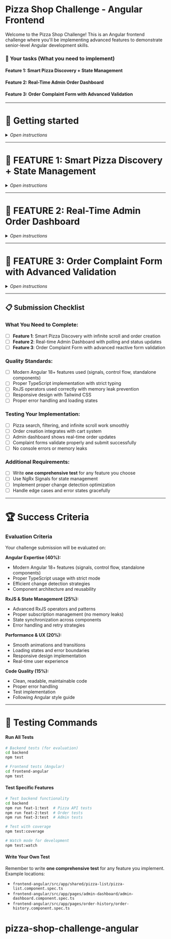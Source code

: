 # Pizza Shop Challenge - Angular Frontend

Welcome to the Pizza Shop Challenge! This is an Angular frontend challenge where you'll be implementing advanced features to demonstrate senior-level Angular development skills.

### 🎯 **Your tasks** (What you need to implement)

#### **Feature 1: Smart Pizza Discovery + State Management**

#### **Feature 2: Real-Time Admin Order Dashboard**

#### **Feature 3: Order Complaint Form with Advanced Validation**

---

# 🚀 Getting started

<details>

<summary><i>Open instructions</i></summary>

### 1. Connect Mongo DB

![MongoDB Connection](https://juyrycyjglwfsllqrgpi.supabase.co/storage/v1/object/public/coding-challenges-files//mong-connection.jpg)

1.  Click on the mongo db extension
2.  Once the extension is opened, click the connect button.
3.  Enter the connection string `mongodb://pizzauser:pizzapass@mongo-db:27017/testdb?authSource=testdb` in the connection bar at the top.

### 2. Start Development Servers

```bash
# Terminal 1 - Backend
cd backend
npm run dev

# Terminal 2 - Frontend (Angular)
cd frontend-angular
npm start
```

#### **Login Credentials**

**User Account:**

- Email: `user@example.com`
- Password: `test1234`
- Role: Regular user (can place orders, view order history)

**Admin Account:**

- Email: `admin@example.com`
- Password: `test1234`
- Role: Administrator (can manage pizzas, view all orders, access admin dashboard)
</details>

---

# 🎯 **FEATURE 1: Smart Pizza Discovery + State Management**

<details>

<summary><i>Open instructions</i></summary>

**Time Estimate**: 35 minutes

## 🎬 What You're Building

You'll implement an advanced pizza discovery system that demonstrates senior Angular skills:

- **Real-time Search**: Debounced search with client-side filtering
- **Smart Filtering**: Filter by diet type (All/Veg/Non-Veg) with state management
- **Advanced Sorting**: Sort by price (Low→High, High→Low), name (A→Z)
- **Infinite Scroll**: Load more pizzas on scroll using pagination
- **Order Creation**: Create orders via POST API integration
- **State Management**: Maintain all filter/search/sort state

## 📊 Sample Data Context

The database contains ~50 pizzas with these properties:

```javascript
{
  "_id": "...",
  "name": "Margherita",
  "price": 12.99,
  "isVegetarian": true,
  "description": "...",
  "imageUrl": "..."
}
```

## 🔧 Available Backend API

**Endpoint**: `GET /api/pizzas` - Ready to use, no backend changes needed!

### Query Parameters Available:

- `filter`: `'veg'` | `'non-veg'` | undefined (shows all pizzas)
- `sortBy`: `'price'` | `'name'` | `'createdAt'` (default: 'createdAt')
- `sortOrder`: `'asc'` | `'desc'` (default: 'desc' for newest first)
- `page`: number (default: 1)
- `limit`: number (default: 10)
- `search`: string (searches pizza names)

### Required Response Format:

```json
{
  "pizzas": [...],
  "pagination": {
    "currentPage": 1,
    "totalPages": 5,
    "totalCount": 45,
    "hasNextPage": true,
    "hasPreviousPage": false,
    "limit": 10
  }
}
```

### Order Creation API:

```bash
# Create order endpoint
POST /api/orders
Authorization: Bearer <token>

# Body example:
{
  "items": [
    { "id": "pizza1", "name": "Margherita", "price": 12.99, "quantity": 2 }
  ],
  "deliveryAddress": "123 Main St, City, State 12345",
  "totalAmount": 25.98
}
```

## 🎨 Angular Frontend Implementation

**File**: `frontend-angular/src/app/shared/pizza-list/pizza-list.component.ts`

### Required Angular Features:

**Search Implementation:**
- [ ] Real-time search input with RxJS debouncing (300ms)
- [ ] Client-side filtering for instant results
- [ ] Clear search functionality

**Filter System:**
- [ ] Three filter buttons: "All", "Veg", "Non-Veg"  
- [ ] Active state styling using Angular directives
- [ ] State management with NgRx Signals

**Sorting Options:**
- [ ] Dropdown with: "Default", "Price: Low→High", "Price: High→Low", "Name: A→Z"
- [ ] Reactive sorting with immediate UI updates
- [ ] Maintain sort state across filter changes

**Infinite Scroll:**
- [ ] Intersection Observer API implementation
- [ ] Load more on scroll using pagination API
- [ ] Loading states and error handling
- [ ] "No more results" state management

**Order Creation:**
- [ ] Implement order POST functionality
- [ ] Cart integration with order creation
- [ ] Success/error feedback with toast notifications

## ✅ Success Criteria

**You'll know it's working when:**

1. Filter buttons change the displayed pizzas correctly
2. Sort dropdown reorders pizzas by price
3. Scrolling to bottom loads more pizzas automatically
4. Loading states show during API calls
5. "No more pizzas" message appears at the end

## 🧪 Quick Verification

1. Start with "All" filter, "Default" sort (newest pizzas first)
2. Click "Veg" - only vegetarian pizzas display (still newest first)
3. Change sort to "Price: Low to High" - cheapest veg pizzas first
4. Click "Non-Veg" - only non-vegetarian pizzas, cheapest first
5. Change to "Price: High to Low" - most expensive non-veg pizzas first
6. Scroll down - more pizzas load automatically

## ⚠️ Common Gotchas

- Remember to reset to page 1 when filters/sort change
- Handle empty results (no veg pizzas found)
- Prevent duplicate API calls during scroll
- Clear previous results when changing filters
- When no `veg` parameter is sent, show all pizzas (don't filter)
- Default sort should be newest pizzas first (createdAt desc)

## 🔗 API Examples

```bash
# Get all pizzas, newest first (default)
GET /api/pizzas?page=1&limit=10

# Get all pizzas sorted by price (cheapest first)
GET /api/pizzas?sortBy=price&sortOrder=asc&page=1&limit=10

# Get only vegetarian pizzas, most expensive first
GET /api/pizzas?veg=true&sortBy=price&sortOrder=desc&page=1&limit=10

# Get only non-vegetarian pizzas, newest first
GET /api/pizzas?veg=false&page=2&limit=10
```

</details>

---

# 🎯 **FEATURE 2: Real-Time Admin Order Dashboard**

<details>

<summary><i>Open instructions</i></summary>

**Time Estimate**: 30 minutes

## 🎬 What You're Building

You'll implement a real-time admin dashboard that demonstrates advanced Angular real-time patterns:

- **Live Order Feed**: Auto-refresh order list every 3-5 seconds using RxJS polling
- **Order Status Management**: Update order statuses with immediate UI reflection
- **Real-Time UI Sync**: Smart polling with tab visibility optimization
- **Admin Controls**: Quick status updates and order management

## 📊 Available Order Data Structure

Orders from the API will have this structure:

```javascript
{
  "_id": "60d5f484f4b7a5b8c8f8e123",
  "user": {
    "name": "John Doe",
    "email": "john@example.com"
  },
  "items": [
    {
      "id": "60d5f484f4b7a5b8c8f8e125",
      "name": "Margherita", 
      "price": 12.99,
      "quantity": 2
    }
  ],
  "status": "pending", // pending → confirmed → preparing → out_for_delivery → delivered
  "deliveryAddress": "123 Main St, City, State 12345",
  "totalAmount": 25.98,
  "createdAt": "2024-03-15T17:30:00Z",
  "updatedAt": "2024-03-15T17:30:00Z"
}
```

## 🔧 Available Backend APIs

**No backend changes needed!** These endpoints are ready:

```bash
# Get all orders for admin dashboard
GET /api/admin/orders
Authorization: Bearer <admin-token>

# Update order status  
PATCH /api/admin/orders/:orderId/status
Authorization: Bearer <admin-token>
Content-Type: application/json

# Body example:
{ "status": "confirmed" }

# Valid statuses: pending, confirmed, preparing, out_for_delivery, delivered, cancelled

# Quick confirm order
PATCH /api/admin/orders/:orderId/confirm
Authorization: Bearer <admin-token>
```

## 🎨 Angular Frontend Implementation

**File**: `frontend-angular/src/app/pages/admin-dashboard/admin-dashboard.component.ts`

### Required Angular Features:

**Real-Time Polling:**
- [ ] Use RxJS `interval()` to poll orders every 3-5 seconds
- [ ] Implement smart polling (pause when tab not visible)
- [ ] Handle polling subscription cleanup to prevent memory leaks
- [ ] Use `switchMap()` to prevent overlapping requests

**Order Status Management:**
- [ ] Create status update functions using admin API endpoints
- [ ] Implement optimistic UI updates for better UX
- [ ] Handle API errors with proper rollback
- [ ] Show loading states during status updates

**Real-Time UI Features:**
- [ ] Display orders in a responsive table/card layout
- [ ] Show real-time status badges with color coding
- [ ] Implement status transition buttons (confirm, update status)
- [ ] Auto-refresh timestamps and order counts

**Tab Visibility Optimization:**
- [ ] Use `document.visibilityState` to pause polling when tab inactive
- [ ] Resume polling when tab becomes visible again
- [ ] Prevent unnecessary API calls for performance

## ✅ Success Criteria

**You'll know it's working when:**

1. Order creation includes all required fields
2. Virtual totalAmount calculates correctly from items
3. Status transitions follow business rules
4. Database queries are optimized with proper indexes
5. All validation rules are enforced
6. Order history and admin queries work efficiently

## 🧪 Quick Verification

1. Create an order through the frontend checkout
2. Verify all fields are saved correctly in database
3. Check that totalAmount matches sum of item prices
4. Test status updates through admin panel
5. Verify order history displays correctly
6. Run the comprehensive test suite

## ⚠️ Common Gotchas

- Use virtual fields for calculated values (totalAmount)
- Add proper indexes for performance
- Validate status transitions
- Handle price changes over time with snapshots
- Ensure data integrity with proper validation
- Consider edge cases like empty orders or invalid prices

## 🔗 Schema Examples

```javascript
// Basic Order Schema Structure
const orderSchema = new mongoose.Schema(
  {
    user: {
      type: mongoose.Schema.Types.ObjectId,
      ref: "User",
      required: true,
      index: true,
    },
    items: [
      {
        type: mongoose.Schema.Types.Mixed,
      },
    ],
    status: {
      type: String,
      enum: [
        "pending",
        "confirmed",
        "preparing",
        "out_for_delivery",
        "delivered",
        "cancelled",
      ],
      default: "pending",
      index: true,
    },
    deliveryAddress: {
      type: String,
      required: true,
    },
  },
  {
    timestamps: true,
  }
);

// Virtual for totalAmount
orderSchema.virtual("totalAmount").get(function () {
  return this.items.reduce((sum, item) => sum + item.price * item.quantity, 0);
});
```

## 🧪 Testing Your Implementation

Your Order model will be automatically tested across 5 engineering levels:

```bash
# Run the comprehensive test suite
cd backend
npm test order.model.test.js
```

**Test Levels:**

- **Level 1 (50-60%):** Basic schema validation
- **Level 2 (70-80%):** Business logic validation
- **Level 3 (85-90%):** Data integrity & constraints
- **Level 4 (90-95%):** Edge cases & security
- **Level 5 (95%+):** Performance & scalability

See `backend/tests/README.md` for detailed test descriptions and evaluation criteria.

</details>

---

# 🎯 **FEATURE 3: Order Complaint Form with Advanced Validation**

<details>

<summary><i>Open instructions</i></summary>

**Time Estimate**: 25 minutes

## 🎬 What You're Building

You'll implement an advanced complaint form system that demonstrates senior Angular reactive forms expertise:

- **Location**: Add complaint functionality to `/orders` page (Order History)
- **Advanced Validation**: Custom validators with real-time feedback
- **Reactive Forms**: Complex form state management
- **User Experience**: Form per order with modal/dropdown interface

## 📊 Expected Complaint Form Structure

The complaint form should collect this data:

```typescript
interface ComplaintForm {
  complaintType: 'Quality Issue' | 'Delivery Problem' | 'Wrong Order' | 'Other';
  description: string; // Required, min 20 characters
  priority: 'low' | 'medium' | 'high';
  contactPreference: ('email' | 'phone')[]; // Optional array
}
```

## 🔧 Available Backend API

**No backend changes needed!** This endpoint is ready:

```bash
# Submit complaint for specific order
POST /api/orders/:orderId/complaint
Authorization: Bearer <token>
Content-Type: application/json

# Body example:
{
  "complaintType": "Quality Issue",
  "description": "Pizza was cold and toppings were missing",
  "priority": "high",
  "contactPreference": ["email", "phone"]
}

# Also available:
GET /api/orders/mine  # Get user's order history
```

## 🎨 Angular Frontend Implementation  

**File**: `frontend-angular/src/app/pages/order-history/order-history.component.ts`

### Required Angular Features:

**Reactive Forms Setup:**
- [ ] Create `FormGroup` with proper TypeScript typing
- [ ] Implement custom validators for description length (min 20 chars)
- [ ] Add conditional validation for complaint type selection
- [ ] Use `FormArray` for contactPreference checkboxes

**Advanced Validation:**
- [ ] Real-time validation with error display as user types
- [ ] Cross-field validation (priority based on complaint type)
- [ ] Custom async validators if needed
- [ ] Form state management (dirty, touched, valid states)

**User Interface:**
- [ ] Add "File Complaint" button/link for each order
- [ ] Implement modal popup or expandable form per order
- [ ] Form fields: dropdown, textarea, radio buttons, checkboxes
- [ ] Proper form state feedback (disabled submit until valid)

**Form Submission:**
- [ ] Handle form submission with proper error handling
- [ ] Show loading states during API calls
- [ ] Success/error feedback with toast notifications
- [ ] Reset form after successful submission

## ✅ Success Criteria

**You'll know it's working when:**

1. Valid status updates succeed (pending → confirmed)
2. Invalid transitions are rejected (delivered → pending)
3. Missing order IDs return 404
4. Missing required fields return 400
5. Database errors are handled gracefully

## 🧪 Quick Verification

1. Start server: `npm run dev`
2. Create an order (use frontend or admin panel)
3. Test valid transition: `pending → confirmed`
4. Test invalid transition: `confirmed → pending` (should fail)
5. Test missing order: use fake order ID (should return 404)
6. Check logs for webhook activity

## ⚠️ Common Gotchas

- Import Order model: `const Order = require('../models/Order')`
- Check transitions before updating status
- Use try/catch for database operations
- Return appropriate HTTP status codes
- Validate required fields before processing
- Don't allow backwards status transitions

## 🔗 API Examples

```bash
# Valid status update (pending → confirmed)
curl -X POST http://localhost:5000/api/webhook/delivery-update \
  -H "Content-Type: application/json" \
  -d '{
    "orderId": "60d5f484f4b7a5b8c8f8e123",
    "status": "confirmed",
    "timestamp": "2024-03-15T17:45:00Z"
  }'

# Invalid transition test (should return 409)
curl -X POST http://localhost:5000/api/webhook/delivery-update \
  -H "Content-Type: application/json" \
  -d '{
    "orderId": "60d5f484f4b7a5b8c8f8e123",
    "status": "pending",
    "timestamp": "2024-03-15T17:45:00Z"
  }'

# Missing fields test (should return 400)
curl -X POST http://localhost:5000/api/webhook/delivery-update \
  -H "Content-Type: application/json" \
  -d '{
    "orderId": "60d5f484f4b7a5b8c8f8e123"
  }'

# Non-existent order test (should return 404)
curl -X POST http://localhost:5000/api/webhook/delivery-update \
  -H "Content-Type: application/json" \
  -d '{
    "orderId": "000000000000000000000000",
    "status": "confirmed",
    "timestamp": "2024-03-15T17:45:00Z"
  }'
```

</details>

---

## 📋 Submission Checklist

### What You Need to Complete:

- [ ] **Feature 1**: Smart Pizza Discovery with infinite scroll and order creation
- [ ] **Feature 2**: Real-time Admin Dashboard with polling and status updates
- [ ] **Feature 3**: Order Complaint Form with advanced reactive form validation

### Quality Standards:

- [ ] Modern Angular 18+ features used (signals, control flow, standalone components)
- [ ] Proper TypeScript implementation with strict typing
- [ ] RxJS operators used correctly with memory leak prevention
- [ ] Responsive design with Tailwind CSS
- [ ] Proper error handling and loading states

### Testing Your Implementation:

- [ ] Pizza search, filtering, and infinite scroll work smoothly
- [ ] Order creation integrates with cart system
- [ ] Admin dashboard shows real-time order updates
- [ ] Complaint forms validate properly and submit successfully
- [ ] No console errors or memory leaks

### Additional Requirements:

- [ ] Write **one comprehensive test** for any feature you choose
- [ ] Use NgRx Signals for state management
- [ ] Implement proper change detection optimization
- [ ] Handle edge cases and error states gracefully

---

# 🏆 Success Criteria

### Evaluation Criteria

Your challenge submission will be evaluated on:

**Angular Expertise (40%):**
- Modern Angular 18+ features (signals, control flow, standalone components)
- Proper TypeScript usage with strict mode
- Efficient change detection strategies
- Component architecture and reusability

**RxJS & State Management (25%):**
- Advanced RxJS operators and patterns
- Proper subscription management (no memory leaks)
- State synchronization across components
- Error handling and retry strategies

**Performance & UX (20%):**
- Smooth animations and transitions
- Loading states and error boundaries
- Responsive design implementation
- Real-time user experience

**Code Quality (15%):**
- Clean, readable, maintainable code
- Proper error handling
- Test implementation
- Following Angular style guide

---

# 🧪 Testing Commands

#### **Run All Tests**

```bash
# Backend tests (for evaluation)
cd backend
npm test

# Frontend tests (Angular)
cd frontend-angular
npm test
```

#### **Test Specific Features**

```bash
# Test backend functionality
cd backend
npm run feat-1:test  # Pizza API tests
npm run feat-2:test  # Order tests  
npm run feat-3:test  # Admin tests

# Test with coverage
npm test:coverage

# Watch mode for development
npm test:watch
```

#### **Write Your Own Test**

Remember to write **one comprehensive test** for any feature you implement. Example locations:
- `frontend-angular/src/app/shared/pizza-list/pizza-list.component.spec.ts`
- `frontend-angular/src/app/pages/admin-dashboard/admin-dashboard.component.spec.ts`
- `frontend-angular/src/app/pages/order-history/order-history.component.spec.ts`
# pizza-shop-challenge-angular

